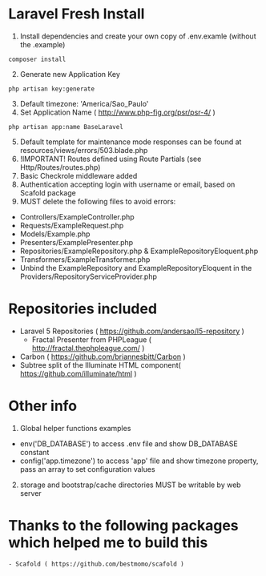 # Laravel Fresh Install

1. Install dependencies and create your own copy of .env.examle (without the .example)

  ``` composer install ```

2. Generate new Application Key 

  ``` php artisan key:generate ```

3. Default timezone: 'America/Sao_Paulo'
4. Set Application Name ( http://www.php-fig.org/psr/psr-4/ )
  
  ``` php artisan app:name BaseLaravel ```

5. Default template for maintenance mode responses can be found at resources/views/errors/503.blade.php
6. !IMPORTANT! Routes defined using Route Partials (see Http/Routes/routes.php)  
7. Basic Checkrole middleware added
8. Authentication accepting login with username or email, based on Scafold package 
9. MUST delete the following files to avoid errors:
  - Controllers/ExampleController.php
  - Requests/ExampleRequest.php
  - Models/Example.php
  - Presenters/ExamplePresenter.php
  - Repositories/ExampleRepository.php & ExampleRepositoryEloquent.php
  - Transformers/ExampleTransformer.php
  - Unbind the ExampleRepository and ExampleRepositoryEloquent in the Providers/RepositoryServiceProvider.php

# Repositories included

- Laravel 5 Repositories ( https://github.com/andersao/l5-repository )
  - Fractal Presenter from PHPLeague ( http://fractal.thephpleague.com/ )
- Carbon ( https://github.com/briannesbitt/Carbon )
- Subtree split of the Illuminate HTML component( https://github.com/illuminate/html )

# Other info

1. Global helper functions examples
  - env('DB_DATABASE') to access .env file and show DB_DATABASE constant
  - config('app.timezone') to access 'app' file and show timezone property, pass an array to set configuration values
2. storage and bootstrap/cache directories MUST be writable by web server

# Thanks to the following packages which helped me to build this
    - Scafold ( https://github.com/bestmomo/scafold )